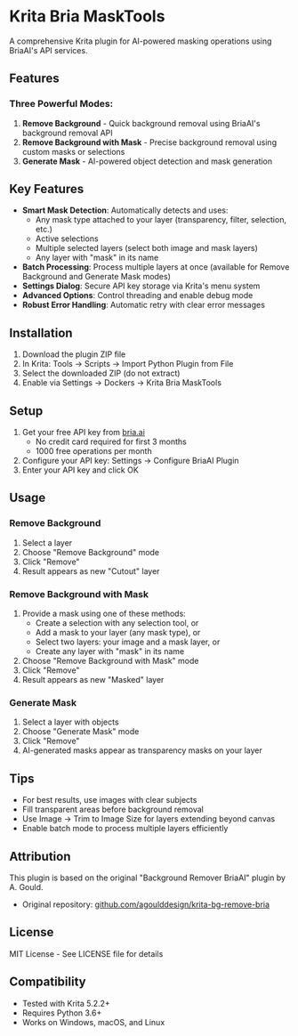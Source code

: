 # Krita Bria MaskTools

A comprehensive Krita plugin for AI-powered masking operations using BriaAI's API services.

## Features

### Three Powerful Modes:

1. **Remove Background** - Quick background removal using BriaAI's background removal API
2. **Remove Background with Mask** - Precise background removal using custom masks or selections
3. **Generate Mask** - AI-powered object detection and mask generation

## Key Features

- **Smart Mask Detection**: Automatically detects and uses:
  - Any mask type attached to your layer (transparency, filter, selection, etc.)
  - Active selections
  - Multiple selected layers (select both image and mask layers)
  - Any layer with "mask" in its name
- **Batch Processing**: Process multiple layers at once (available for Remove Background and Generate Mask modes)
- **Settings Dialog**: Secure API key storage via Krita's menu system
- **Advanced Options**: Control threading and enable debug mode
- **Robust Error Handling**: Automatic retry with clear error messages

## Installation

1. Download the plugin ZIP file
2. In Krita: Tools → Scripts → Import Python Plugin from File
3. Select the downloaded ZIP (do not extract)
4. Enable via Settings → Dockers → Krita Bria MaskTools

## Setup

1. Get your free API key from [bria.ai](https://bria.ai)
   - No credit card required for first 3 months
   - 1000 free operations per month
2. Configure your API key: Settings → Configure BriaAI Plugin
3. Enter your API key and click OK

## Usage

### Remove Background
1. Select a layer
2. Choose "Remove Background" mode
3. Click "Remove"
4. Result appears as new "Cutout" layer

### Remove Background with Mask
1. Provide a mask using one of these methods:
   - Create a selection with any selection tool, or
   - Add a mask to your layer (any mask type), or
   - Select two layers: your image and a mask layer, or
   - Create any layer with "mask" in its name
2. Choose "Remove Background with Mask" mode
3. Click "Remove"
4. Result appears as new "Masked" layer

### Generate Mask
1. Select a layer with objects
2. Choose "Generate Mask" mode
3. Click "Remove"
4. AI-generated masks appear as transparency masks on your layer

## Tips

- For best results, use images with clear subjects
- Fill transparent areas before background removal
- Use Image → Trim to Image Size for layers extending beyond canvas
- Enable batch mode to process multiple layers efficiently

## Attribution

This plugin is based on the original "Background Remover BriaAI" plugin by A. Gould.
- Original repository: [github.com/agoulddesign/krita-bg-remove-bria](https://github.com/agoulddesign/krita-bg-remove-bria)

## License

MIT License - See LICENSE file for details

## Compatibility

- Tested with Krita 5.2.2+
- Requires Python 3.6+
- Works on Windows, macOS, and Linux